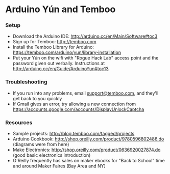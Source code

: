 Arduino Yún and Temboo
======================

### Setup

- Download the Arduino IDE: http://arduino.cc/en/Main/Software#toc3
- Sign up for Temboo: http://temboo.com
- Install the Temboo Library for Arduino: https://temboo.com/arduino/yun/library-installation
- Put your Yún on the wifi with "Rogue Hack Lab" access point and the password given out verbally.  Instructions at  http://arduino.cc/en/Guide/ArduinoYun#toc13

### Troubleshooting

- If you run into any problems, email support@temboo.com, and they'll get back to you quickly
- If Gmail gives an error, try allowing a new connection from https://accounts.google.com/accounts/DisplayUnlockCaptcha

### Resources

- Sample projects: http://blog.temboo.com/tagged/projects
- Arduino Cookbook: http://shop.oreilly.com/product/9780596802486.do (diagrams were from here)
- Make Electronics: http://shop.oreilly.com/product/0636920027874.do (good basic electronics introduction)
- O'Reilly frequently has sales on maker ebooks for "Back to School" time and around Maker Faires (Bay Area and NY)
